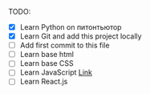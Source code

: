 TODO:

-   [x] Learn Python on питонтьютор
-   [x] Learn Git and add this project locally
-   [ ] Add first commit to this file
-   [ ] Learn base html
-   [ ] Learn base CSS
-   [ ] Learn JavaScript [Link](https://learn.javascript.ru)
-   [ ] Learn React.js
